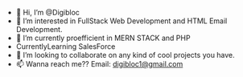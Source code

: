 - 👋 Hi, I’m @Digibloc
- 👀 I’m interested in FullStack Web Development and HTML Email Development.
- 🌱 I’m currently proefficient in MERN STACK and PHP
- CurrentlyLearning SalesForce
- 💞️ I’m looking to collaborate on any kind of cool projects you have.
- 📫 Wanna reach me??  Email: digibloc1@gmail.com

<!---
Digibloc/Digibloc is a ✨ special ✨ repository because its `README.md` (this file) appears on your GitHub profile.
You can click the Preview link to take a look at your changes.
--->
